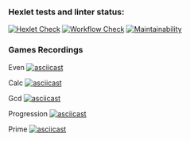 ### Hexlet tests and linter status:
[![Hexlet Check](https://github.com/bbdb19/php-project-lvl1/workflows/hexlet-check/badge.svg)](https://github.com/bbdb19/php-project-lvl1/actions)
[![Workflow Check](https://github.com/bbdb19/php-project-lvl1/actions/workflows/workflow.yml/badge.svg)](https://github.com/bbdb19/php-project-lvl1/actions)
[![Maintainability](https://api.codeclimate.com/v1/badges/a99a88d28ad37a79dbf6/maintainability)](https://codeclimate.com/github/bbdb19/php-project-lvl1/maintainability)

### Games Recordings

Even
[![asciicast](https://asciinema.org/a/MkhV9MrroPNL6KTWb7D6kizrU.png)](https://asciinema.org/a/MkhV9MrroPNL6KTWb7D6kizrU)

Calc
[![asciicast](https://asciinema.org/a/39zg4fHnvgFkPgL6bUtY1x4ra.png)](https://asciinema.org/a/39zg4fHnvgFkPgL6bUtY1x4ra)

Gcd
[![asciicast](https://asciinema.org/a/rLzLSBYVqgTvzYcdmfb1GR8FC.png)](https://asciinema.org/a/rLzLSBYVqgTvzYcdmfb1GR8FC)

Progression
[![asciicast](https://asciinema.org/a/D4fNI5hu2QVm6fFkAKk9A48g5.png)](https://asciinema.org/a/D4fNI5hu2QVm6fFkAKk9A48g5)

Prime
[![asciicast](https://asciinema.org/a/CSeq9maEtYR6A1K8P4PTAdc38.png)](https://asciinema.org/a/CSeq9maEtYR6A1K8P4PTAdc38)
